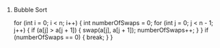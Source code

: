1. Bubble Sort

   for (int i = 0; i < n; i++) {
    int numberOfSwaps = 0;
    for (int j = 0; j < n - 1; j++) {
      if (a[j] > a[j + 1]) {
        swap(a[j], a[j + 1]);
        numberOfSwaps++;
      }
    }
    if (numberOfSwaps == 0) {
      break;
    }
  }